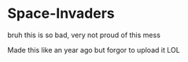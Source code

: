 # Space-Invaders
bruh this is so bad, very not proud of this mess 

Made this like an year ago but forgor to upload it LOL
